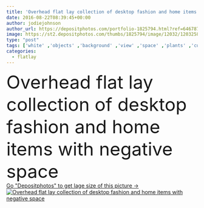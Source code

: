 ```yaml
---
title: 'Overhead flat lay collection of desktop fashion and home items'
date: 2016-08-22T08:39:45+00:00
author: jodiejohnson
author_url: https://depositphotos.com/portfolio-1825794.html?ref=64678756
image: https://st2.depositphotos.com/thumbs/1825794/image/12032/120325828/api_thumb_450.jpg?forcejpeg=true
type: "post"
tags: ['white' ,'objects' ,'background' ,'view' ,'space' ,'plants' ,'cup' ,'black' ,'coffee' ,'leather' ,'fashion' ,'office' ,'indoor' ,'blank' ,'text' ,'cross' ,'candle' ,'home' ,'necklace' ,'clear' ,'cell' ,'device' ,'mobile' ,'phone' ,'screen' ,'desktop' ,'work' ,'desk' ,'beads' ,'accessories' ,'clean' ,'wood' ,'crisp' ,'collection' ,'negative' ,'neutral' ,'Butterfly' ,'styled' ,'above' ,'pencils' ,'contemporary' ,'items' ,'jewellery' ,'butterflies' ,'styling' ,'overhead' ,'scandi' ,'Mock Up' ,'flat lay' ,'flatlay' ]
categories: 
  - flatlay
---
```

<div aling="center">
            <font size="60"> Overhead flat lay collection of desktop fashion and home items with negative space</font>   
</div>
<div>
    <a href='https://depositphotos.com/120325828/stock-photo-overhead-flat-lay-collection-of.html?ref=64678756' target=_blank > Go "Depositphotos" to get lage size of this picture ->
        <img href='https://depositphotos.com/120325828/stock-photo-overhead-flat-lay-collection-of.html?ref=64678756' src='https://st2.depositphotos.com/1825794/12032/i/950/depositphotos_120325828-stock-photo-overhead-flat-lay-collection-of.jpg?forcejpeg=true' alt='Overhead flat lay collection of desktop fashion and home items with negative space' >
    </a>
</div>
